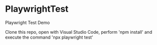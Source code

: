 # PlaywrightTest
Playwright Test Demo

Clone this repo, open with Visual Studio Code, perform 'npm install' and execute the command 'npx playwright test'
